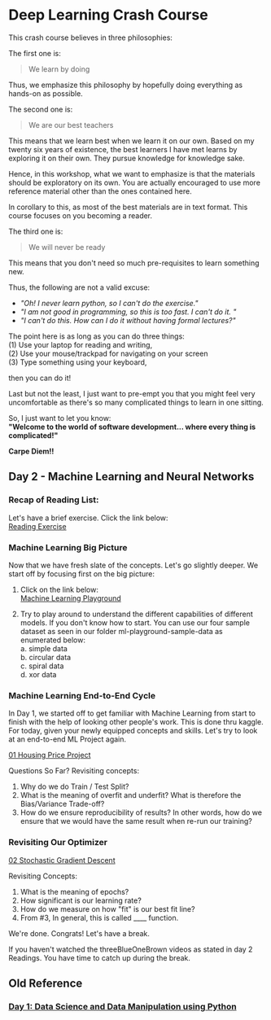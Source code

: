 # Deep Learning  Crash Course

This crash course believes in three philosophies:

The first one is:
> We learn by doing

Thus, we emphasize this philosophy by hopefully doing everything as hands-on as possible.

The second one is: 
> We are our best teachers

This means that we learn best when we learn it on our own. Based on my twenty six years of existence, the best learners I have met learns by exploring it on their own. They pursue knowledge for knowledge sake. 

Hence, in this workshop, what we want to emphasize is that the materials should be exploratory on its own. You are actually encouraged to use more reference material other than the ones contained here. 

In corollary to this, as most of the best materials are in text format. This course focuses on you becoming a reader. 

The third one is:
> We will never be ready

This means that you don't need so much pre-requisites to learn something new. 

Thus, the following are not a valid excuse:  
- *"Oh! I never learn python, so I can't do the exercise."*
- *"I am not good in programming, so this is too fast. I can't do it. "*
- *"I can't do this. How can I do it without having formal lectures?"*

The point here is as long as you can do three things:      
(1) Use your laptop for reading and writing,    
(2) Use your mouse/trackpad for navigating on your screen   
(3) Type something using your keyboard,    

then you can do it!

Last but not the least, I just want to pre-empt you that you might feel very uncomfortable as there's so many complicated things to learn in one sitting. 

So, I just want to let you know:   
**"Welcome to the world of software development... where every thing is complicated!"**

**Carpe Diem!!**

## Day 2 - Machine Learning and Neural Networks

### Recap of Reading List:

Let's have a brief exercise.  Click the link below:    
[Reading Exercise](https://docs.google.com/document/d/1aJrqm4d6oKwl1sIBSjnBMf2bspy99bYt53szzGQHBfE/edit?usp=sharing)

### Machine Learning Big Picture
Now that we have fresh slate of the concepts. Let's go slightly deeper. We start off by focusing first on the big picture:

1. Click on the link below:    
[Machine Learning Playground](http://ml-playground.com/#)


2. Try to play around to understand the different capabilities of different models. 
If you don't know how to start. You can use our four sample dataset as seen in our folder ml-playground-sample-data as enumerated below:    
    a.  simple data   
    b.  circular data   
    c.  spiral data   
    d.  xor data 

### Machine Learning End-to-End Cycle
In Day 1, we started off to get familiar with Machine Learning from start to finish with the help of looking other people's work. This is done thru kaggle.
For today, given your newly equipped concepts and skills. Let's try to look at an end-to-end ML Project again.

[01 Housing Price Project](01_regression.ipynb)

Questions So Far?
Revisiting concepts:
1. Why do we do Train / Test Split?
2. What is the meaning of overfit and underfit? What is therefore the Bias/Variance Trade-off?
3. How do we ensure reproducibility of results? In other words, how do we ensure that we would have the same result when re-run our training?


### Revisiting Our Optimizer

[02 Stochastic Gradient Descent](02_sgd.ipynb)

Revisiting Concepts:
1. What is the meaning of epochs?
2. How significant is our learning rate?
3. How do we measure on how "fit" is our best fit line? 
4. From #3, In general, this is called ____ function.



We're done. Congrats! Let's have a break.

If you haven't watched the threeBlueOneBrown videos as stated in day 2 Readings. You have time to catch up during the break.


## Old Reference
### [Day 1: Data Science and Data Manipulation using Python](day-1/README.md)
